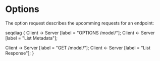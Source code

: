 # Options

The option request describes the upcomming requests for an endpoint:

seqdiag {
  Client -> Server [label = "OPTIONS /model/"];
  Client <- Server [label = "List Metadata"];

  Client -> Server [label = "GET /model/"];
  Client <- Server [label = "List Response"];
}


<!-- seqdiag {
  browser  -> webserver [label = "GET /index.html"];
  browser <-- webserver;
  browser  -> webserver [label = "POST /blog/comment"];
              webserver  -> database [label = "INSERT comment"];
              webserver <-- database;
  browser <-- webserver;
} -->